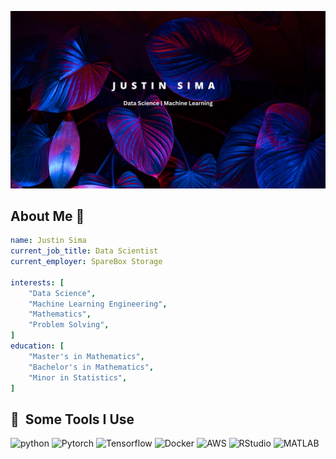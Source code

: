 ![Header image](images/github-header.png)

## About Me&nbsp;:wave:
```yaml
name: Justin Sima
current_job_title: Data Scientist
current_employer: SpareBox Storage

interests: [
    "Data Science",
    "Machine Learning Engineering",
    "Mathematics",
    "Problem Solving",
]
education: [
    "Master's in Mathematics",
    "Bachelor's in Mathematics",
    "Minor in Statistics",
]

```

<h2> 🚀 &nbsp;Some Tools I Use</h2>
    <p align="left">
        <img src="https://cdn.jsdelivr.net/gh/devicons/devicon/icons/python/python-original-wordmark.svg" alt="python" width="45" height="45"/>
        <img src="https://cdn.jsdelivr.net/gh/devicons/devicon/icons/pytorch/pytorch-original.svg" alt="Pytorch" width="45" height="45"/>
        <img src="https://cdn.jsdelivr.net/gh/devicons/devicon/icons/tensorflow/tensorflow-original.svg" alt="Tensorflow" width="45" height="45"/>
        <img src="https://cdn.jsdelivr.net/gh/devicons/devicon/icons/docker/docker-original-wordmark.svg" alt="Docker" width="45" height="45"/>
        <img src="https://cdn.jsdelivr.net/gh/devicons/devicon/icons/amazonwebservices/amazonwebservices-original.svg" alt="AWS" width="45" height="45"/>
        <img src="https://cdn.jsdelivr.net/gh/devicons/devicon/icons/rstudio/rstudio-original.svg" alt="RStudio" width="45" height="45"/>
        <img src="https://cdn.jsdelivr.net/gh/devicons/devicon/icons/matlab/matlab-original.svg" alt="MATLAB" width="45" height="45"/>
    </p>
